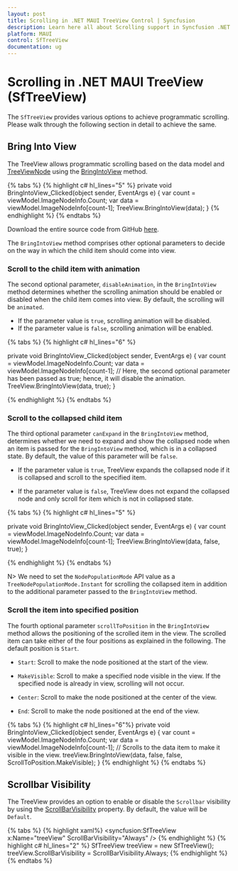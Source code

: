 ```yaml
---
layout: post
title: Scrolling in .NET MAUI TreeView Control | Syncfusion
description: Learn here all about Scrolling support in Syncfusion .NET MAUI TreeView (SfTreeView) Control and more.
platform: MAUI
control: SfTreeView
documentation: ug
---
```


# Scrolling in .NET MAUI TreeView (SfTreeView)

The `SfTreeView` provides various options to achieve programmatic scrolling. Please walk through the following section in detail to achieve the same.

## Bring Into View

The TreeView allows programmatic scrolling based on the data model and [TreeViewNode](https://help.syncfusion.com/cr/maui/Syncfusion.TreeView.Engine.TreeViewNode.html) using the [BringIntoView](https://help.syncfusion.com/cr/maui/Syncfusion.Maui.TreeView.SfTreeView.html#Syncfusion_Maui_TreeView_SfTreeView_BringIntoView_Syncfusion_TreeView_Engine_TreeViewNode_System_Boolean_System_Boolean_Microsoft_Maui_Controls_ScrollToPosition_) method.

{% tabs %}
{% highlight c# hl_lines="5" %}
private void BringIntoView_Clicked(object sender, EventArgs e)
{
    var count = viewModel.ImageNodeInfo.Count;
    var data = viewModel.ImageNodeInfo[count-1];
    TreeView.BringIntoView(data);
}
{% endhighlight %}
{% endtabs %}

Download the entire source code from GitHub [here](https://github.com/SyncfusionExamples/how-to-bring-specific-node-into-view-programmatically-in-.net-maui-treeview).

The `BringIntoView` method comprises other optional parameters to decide on the way in which the child item should come into view.

### Scroll to the child item with animation

The second optional parameter, `disableAnimation`, in the `BringIntoView` method determines whether the scrolling animation should be enabled or disabled when the child item comes into view. By default, the scrolling will be `animated`.

* If the parameter value is `true`, scrolling animation will be disabled.
* If the parameter value is `false`, scrolling animation will be enabled.

{% tabs %}
{% highlight c# hl_lines="6" %}

private void BringIntoView_Clicked(object sender, EventArgs e)
{
    var count = viewModel.ImageNodeInfo.Count;
    var data = viewModel.ImageNodeInfo[count-1];
    // Here, the second optional parameter has been passed as true; hence, it will disable the animation.
    TreeView.BringIntoView(data, true);
}

{% endhighlight %}
{% endtabs %}

### Scroll to the collapsed child item

The third optional parameter `canExpand` in the `BringIntoView` method, determines whether we need to expand and show the collapsed node when an item is passed for the `BringIntoView` method, which is in a collapsed state. By default, the value of this parameter will be `false`.

* If the parameter value is `true`, TreeView expands the collapsed node if it is collapsed and scroll to the specified item.

* If the parameter value is `false`, TreeView does not expand the collapsed node and only scroll for item which is not in collapsed state.

{% tabs %}
{% highlight c# hl_lines="5" %}

private void BringIntoView_Clicked(object sender, EventArgs e)
{
    var count = viewModel.ImageNodeInfo.Count;
    var data = viewModel.ImageNodeInfo[count-1];
    TreeView.BringIntoView(data, false, true);
}

{% endhighlight %}
{% endtabs %}

N> We need to set the `NodePopulationMode` API value as a `TreeNodePopulationMode.Instant` for scrolling the collapsed item in addition to the additional parameter passed to the `BringIntoView` method.

### Scroll the item into specified position

The fourth optional parameter `scrollToPosition` in the `BringIntoView` method allows the positioning of the scrolled item in the view. The scrolled item can take either of the four positions as explained in the following. The default position is `Start`.

* `Start`: Scroll to make the node positioned at the start of the view.

* `MakeVisible`: Scroll to make a specified node visible in the view. If the specified node is already in view, scrolling will not occur.

* `Center`: Scroll to make the node positioned at the center of the view.

* `End`: Scroll to make the node positioned at the end of the view.

{% tabs %}
{% highlight c# hl_lines="6"%}
private void BringIntoView_Clicked(object sender, EventArgs e)
{
    var count = viewModel.ImageNodeInfo.Count;
    var data = viewModel.ImageNodeInfo[count-1];
    // Scrolls to the data item to make it visible in the view.
    treeView.BringIntoView(data, false, false, ScrollToPosition.MakeVisible);
}
{% endhighlight %}
{% endtabs %}

## Scrollbar Visibility

The TreeView provides an option to enable or disable the `Scrollbar` visibility by using the [ScrollBarVisibility](https://help.syncfusion.com/cr/maui/Syncfusion.Maui.TreeView.SfTreeView.html#Syncfusion_Maui_TreeView_SfTreeView_ScrollBarVisibility) property. By default, the value will be `Default`.

{% tabs %}
{% highlight xaml%}
<syncfusion:SfTreeView x:Name="treeView" ScrollBarVisibility="Always" />
{% endhighlight %}
{% highlight c# hl_lines="2" %}
SfTreeView treeView = new SfTreeView();
treeView.ScrollBarVisibility = ScrollBarVisibility.Always;
{% endhighlight %}
{% endtabs %}